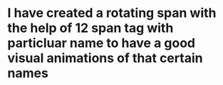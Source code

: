 # I have  created a rotating span with the help of 12 span tag with particluar name to have a good visual animations of  that certain names
